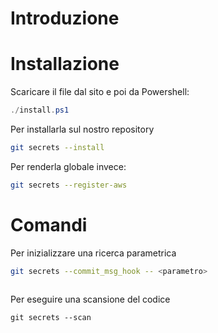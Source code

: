 # Introduzione
# Installazione
Scaricare il file dal sito e poi da Powershell:
```Powershell
./install.ps1
```
Per installarla sul nostro repository
```bash
git secrets --install
```
Per renderla globale invece:
```bash
git secrets --register-aws
```

# Comandi
Per inizializzare una ricerca parametrica
```bash
git secrets --commit_msg_hook -- <parametro>
```
```parametri

```
Per eseguire una scansione del codice
```shell
git secrets --scan
```
 